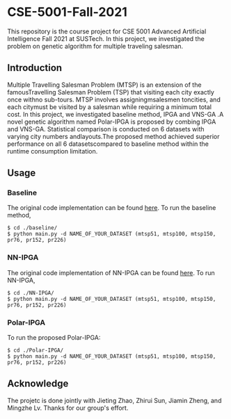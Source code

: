 # CSE-5001-Fall-2021
This repository is the course project for CSE 5001 Advanced Artificial Intelligence Fall 2021 at SUSTech. In this project, we investigated the problem on genetic algorithm for multiple traveling salesman.

## Introduction
Multiple Travelling Salesman Problem (MTSP) is an extension of the famousTravelling Salesman Problem (TSP) that visiting each city exactly once withno sub-tours. MTSP involves assigningmsalesmen toncities, and each citymust be visited by a salesman while requiring a minimum total cost. In this project, we investigated baseline method, IPGA and VNS-GA .A novel genetic algorithm named Polar-IPGA is proposed by combing IPGA and VNS-GA. Statistical comparison is conducted on 6 datasets with varying city numbers andlayouts.The proposed method achieved superior performance on all 6 datasetscompared to baseline method within the runtime consumption limitation.

## Usage
### Baseline
The original code implementation can be found [here](https://github.com/Anupal/GA-for-mTSP/tree/master/mtsp). 
To run the baseline method, 
```
$ cd ./baseline/
$ python main.py -d NAME_OF_YOUR_DATASET (mtsp51, mtsp100, mtsp150, pr76, pr152, pr226)
```
### NN-IPGA
The original code implementation of NN-IPGA can be found [here](https://github.com/alex-cornejo/mTSP-IPGA). 
To run NN-IPGA, 
```
$ cd ./NN-IPGA/
$ python main.py -d NAME_OF_YOUR_DATASET (mtsp51, mtsp100, mtsp150, pr76, pr152, pr226)
```
### Polar-IPGA
To run the proposed Polar-IPGA: 
```
$ cd ./Polar-IPGA/
$ python main.py -d NAME_OF_YOUR_DATASET (mtsp51, mtsp100, mtsp150, pr76, pr152, pr226)
```

## Acknowledge
The projetc is done jointly with Jieting Zhao, Zhirui Sun, Jiamin Zheng, and Mingzhe Lv. Thanks for our group's effort.

